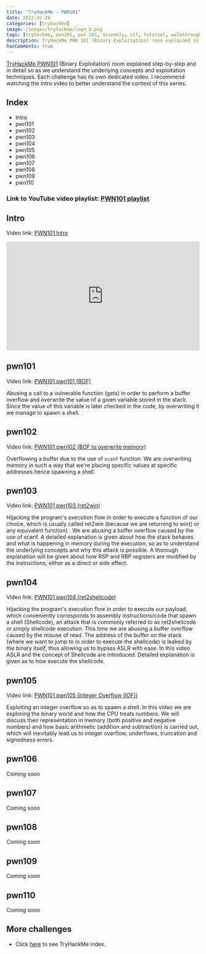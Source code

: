 ```yaml
---
title: "TryHackMe - PWN101"
date: 2022-02-28
categories: [tryhackme]
image: /images/tryhackme/logo_0.png
tags: [tryhackme, pwn101, pwn 101, assembly, ctf, tutorial, walkthrough, debug, reverse engineering, exploiting, pwn, binary exploitation, buffer overflow, bof]
description: TryHackMe PWN 101 (Binary Exploitation) room explained in detail. We will see how to solve the challenges and understand the underlying concepts.
hasComments: true
---
```


<style>
	/* Responsive iframe */ 
	.video-container {
	    position: relative;
	    width: 100%;
	    height: 0;
	    padding-bottom: 56.25%;
	}
	.video {
	    position: absolute;
	    top: 0;
	    left: 0;
	    width: 100%;
	    height: 100%;
	}
</style>

[TryHackMe PWN101](https://tryhackme.com/room/pwn101) (Binary Exploitation) room explained step-by-step and in detail so as we understand the underlying concepts and exploitation techniques. Each challenge has its own dedicated video. I recommend watching the Intro video to better understand the context of this series.

## Index
* Intro
* pwn101
* pwn102
* pwn103
* pwn104
* pwn105
* pwn106
* pwn107
* pwn108
* pwn109
* pwn110

### Link to YouTube video playlist: [PWN101 playlist](https://www.youtube.com/playlist?list=PLchBW5mYosh_F38onTyuhMTt2WGfY-yr7)

## Intro

Video link: [PWN101 Intro](https://www.youtube.com/watch?v=8FEYdpZdftQ)

<div class="video-container">
	<iframe width="840" height="478" src="https://www.youtube.com/embed/watch?v=8FEYdpZdftQ" title="YouTube video player" frameborder="0" allow="accelerometer; autoplay; clipboard-write; encrypted-media; gyroscope; picture-in-picture" class="video" allowfullscreen></iframe>
</div>

## pwn101

Video link: [PWN101 pwn101 (BOF)](https://www.youtube.com/watch?v=0_merdYty4Y)

Abusing a call to a vulnerable function (gets) in order to perform a buffer overflow and overwrite the value of a given variable stored in the stack. Since the value of this variable is later checked in the code, by overwriting it we manage to spawn a shell.

<!--
<div class="video-container">
	<iframe width="840" height="478" src="https://www.youtube.com/embed/watch?v=0_merdYty4Y" title="YouTube video player" frameborder="0" allow="accelerometer; autoplay; clipboard-write; encrypted-media; gyroscope; picture-in-picture" class="video" allowfullscreen></iframe>
</div>
-->

## pwn102

Video link: [PWN101 pwn102 (BOF to overwrite memory)](https://www.youtube.com/watch?v=DiyFDCuyPqg)

Overflowing a buffer due to the use of `scanf` function. We are overwriting memory in such a way that we're placing specific values at specific addresses hence spawning a shell.

<!--
<div class="video-container">
	<iframe width="840" height="478" src="https://www.youtube.com/embed/watch?v=DiyFDCuyPqg" title="YouTube video player" frameborder="0" allow="accelerometer; autoplay; clipboard-write; encrypted-media; gyroscope; picture-in-picture" class="video" allowfullscreen></iframe>
</div>
-->

## pwn103

Video link: [PWN101 pwn103 (ret2win)](https://www.youtube.com/watch?v=-VUtXwDm5yQ)

Hijacking the program's execution flow in order to execute a function of our choice, which is usually called ret2win (because we are returning to win() or any equivalent function) . We are abusing a buffer overflow caused by the use of scanf. A detailed explanation is given about how the stack behaves and what is happening in memory during the execution, so as to understand the underlying concepts and why this attack is possible.  A thorough explanation will be given about how RSP and RBP registers are modified by the instructions, either as a direct or side effect.

<!--
<div class="video-container">
	<iframe width="840" height="478" src="https://www.youtube.com/embed/watch?v=-VUtXwDm5yQ" title="YouTube video player" frameborder="0" allow="accelerometer; autoplay; clipboard-write; encrypted-media; gyroscope; picture-in-picture" class="video" allowfullscreen></iframe>
</div>
-->

## pwn104

Video link: [PWN101 pwn104 (ret2shellcode)](https://www.youtube.com/watch?v=6Yiupj3XHrM)

Hijacking the program's execution flow in order to execute our payload, which conveniently corresponds to assembly instructions/code that spawn a shell (Shellcode), an attack that is commonly referred to as ret2shellcode or simply shellcode execution. This time we are abusing a buffer overflow caused by the misuse of read. The address of the buffer on the stack (where we want to jump to in order to execute the shellcode) is leaked by the binary itself, thus allowing us to bypass ASLR with ease. In this video ASLR and the concept of Shellcode are introduced. Detailed explanation is given as to how execute the shellcode.

<!--
<div class="video-container">
	<iframe width="840" height="478" src="https://www.youtube.com/embed/watch?v=6Yiupj3XHrM" title="YouTube video player" frameborder="0" allow="accelerometer; autoplay; clipboard-write; encrypted-media; gyroscope; picture-in-picture" class="video" allowfullscreen></iframe>
</div>
-->

## pwn105

Video link: [PWN101 pwn105 (Integer Overflow (IOF))](https://www.youtube.com/watch?v=Mfaq4PW8H1I)

Exploiting an integer overflow so as to spawn a shell. In this video we are exploring the binary world and how the CPU treats numbers. We will discuss their representation in memory (both positive and negative numbers) and how basic arithmetic (addition and subtraction) is carried out, which will inevitably lead us to integer overflow, underflows, truncation and signedness errors.

<!--
<div class="video-container">
	<iframe width="840" height="478" src="https://www.youtube.com/embed/watch?v=Mfaq4PW8H1I" title="YouTube video player" frameborder="0" allow="accelerometer; autoplay; clipboard-write; encrypted-media; gyroscope; picture-in-picture" class="video" allowfullscreen></iframe>
</div>
-->

## pwn106

Coming soon

## pwn107

Coming soon

## pwn108

Coming soon

## pwn109

Coming soon

## pwn110

Coming soon



<!--
TryHackMe Dear QA (Binary Exploitation, PWN) challenge explained in detail. We will see how to solve the challenge and understand the underlying concepts. We revisit the very foundations of a Buffer Overflow vulnerability in order to hijack the binary's execution flow.

<div class="video-container">
	<iframe width="840" height="478" src="https://www.youtube.com/embed/XIBwx2ZEuwI" title="YouTube video player" frameborder="0" allow="accelerometer; autoplay; clipboard-write; encrypted-media; gyroscope; picture-in-picture" class="video" allowfullscreen></iframe>
</div>
-->


## More challenges
* Click [here](/tryhackme) to see TryHackMe index.